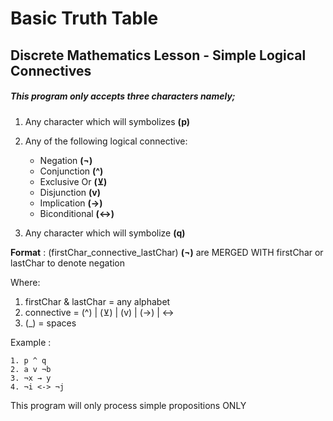 # Basic Truth Table

## Discrete Mathematics Lesson - Simple Logical Connectives

##### This program only accepts three characters namely;

1. Any character which will symbolizes **(p)**
2. Any of the following logical connective:
    - Negation **(¬)**
    - Conjunction **(^)**
    - Exclusive Or **(⊻)**
    - Disjunction **(v)**
    - Implication **(→)**
    - Biconditional **(<->)**
    
3. Any character which will symbolize **(q)**

**Format** :  (firstChar_connective_lastChar)
**(¬)** are MERGED WITH firstChar or lastChar to denote negation

Where:

  1. firstChar & lastChar = any alphabet 
  2. connective = (^) | (⊻) | (v) | (→) | <-> 
  3. (_) = spaces

Example :

    1. p ^ q  
    2. a v ¬b 
    3. ¬x → y 
    4. ¬i <-> ¬j

This program will only process simple propositions ONLY

